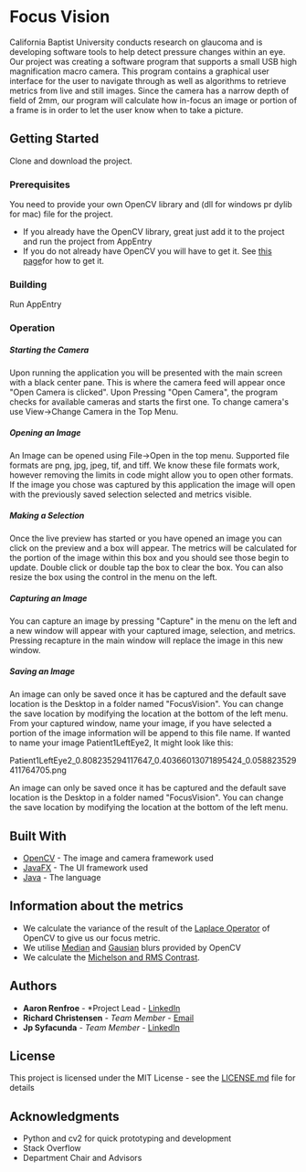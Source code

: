 # Focus Vision

California Baptist University conducts research on glaucoma and is developing software tools to help detect pressure changes within an eye. Our project was creating a software program that supports a small USB high magnification macro camera. This program contains a graphical user interface for the user to navigate through as well as algorithms to retrieve metrics from live and still images. Since the camera has a narrow depth of field of 2mm, our program will calculate how in-focus an image or portion of a frame is in order to let the user know when to take a picture.

## Getting Started

Clone and download the project. 

### Prerequisites

You need to provide your own OpenCV library and (dll for windows pr dylib for mac) file for the project. 
* If you already have the OpenCV library, great just add it to the project and run the project from AppEntry
* If you do not already have OpenCV you will have to get it. See [this page](http://opencv-java-tutorials.readthedocs.io/en/latest/01-installing-opencv-for-java.html)for how to get it.


### Building

Run AppEntry

### Operation


##### Starting the Camera
Upon running the application you will be presented with the main screen with a black center pane. This is where the camera feed will appear once "Open Camera is clicked". Upon Pressing "Open Camera", the program checks for available cameras and starts the first one. To change camera's use View->Change Camera in the Top Menu. 

##### Opening an Image
An Image can be opened using File->Open in the top menu. Supported file formats are png, jpg, jpeg, tif, and tiff. We know these file formats work, however removing the limits in code might allow you to open other formats. If the image you chose was captured by this application the image will open with the previously saved selection selected and metrics visible. 

##### Making a Selection
Once the live preview has started or you have opened an image you can click on the preview and a box will appear. The metrics will be calculated for the portion of the image within this box and you should see those begin to update. Double click or double tap the box to clear the box. You can also resize the box using the control in the menu on the left. 

##### Capturing an Image
You can capture an image by pressing "Capture" in the menu on the left and a new window will appear with your captured image, selection, and metrics. Pressing recapture in the main window will replace the image in this new window. 

##### Saving an Image
An image can only be saved once it has be captured and the default save location is the Desktop in a folder named "FocusVision". You can change the save location by modifying the location at the bottom of the left menu.  From your captured window, name your image, if you have selected a portion of the image information will be append to this file name. If wanted to name your image Patient1LeftEye2, It might look like this: 

Patient1LeftEye2_0.808235294117647_0.40366013071895424_0.058823529411764705.png

An image can only be saved once it has be captured and the default save location is the Desktop in a folder named "FocusVision". You can change the save location by modifying the location at the bottom of the left menu. 





## Built With

* [OpenCV](https://docs.opencv.org/3.3.1/) - The image and camera framework used
* [JavaFX](http://www.oracle.com/technetwork/java/javase/overview/javafx-overview-2158620.html) - The UI framework used
* [Java](http://www.oracle.com/technetwork/java/index.html) - The language

## Information about the metrics
* We calculate the variance of the result of the [Laplace Operator](https://docs.opencv.org/3.0-alpha/doc/tutorials/imgproc/imgtrans/laplace_operator/laplace_operator.html) of OpenCV to give us our focus metric. 
* We utilise [Median](https://docs.opencv.org/3.0-alpha/doc/py_tutorials/py_imgproc/py_filtering/py_filtering.html?#median-blurring) and [Gausian](https://docs.opencv.org/3.0-alpha/doc/py_tutorials/py_imgproc/py_filtering/py_filtering.html?#gaussian-blurring) blurs provided by OpenCV
* We calculate the [Michelson and RMS Contrast](https://en.wikipedia.org/wiki/Contrast_(vision)). 


## Authors

* **Aaron Renfroe** - *Project Lead - [LinkedIn](https://www.linkedin.com/in/aaron-renfroe/)
* **Richard Christensen** - *Team Member* - [Email](richardarsha@yahoo.com)
* **Jp Syfacunda** - *Team Member* - [LinkedIn](https://www.linkedin.com/in/john-syfacunda-10a917106/)


## License

This project is licensed under the MIT License - see the [LICENSE.md](LICENSE.md) file for details

## Acknowledgments

* Python and cv2 for quick prototyping and development
* Stack Overflow
* Department Chair and Advisors
